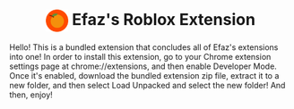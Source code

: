 <h1 align="center"><img align="center" src="https://github.com/EfazDev/efazdev-cdn/blob/main/cdn/png/logo.png?raw=true" width="40" height="40"> Efaz's Roblox Extension</h1>

Hello! This is a bundled extension that concludes all of Efaz's extensions into one! In order to install this extension, go to your Chrome extension settings page at chrome://extensions, and then enable Developer Mode. Once it's enabled, download the bundled extension zip file, extract it to a new folder, and then select Load Unpacked and select the new folder! And then, enjoy!